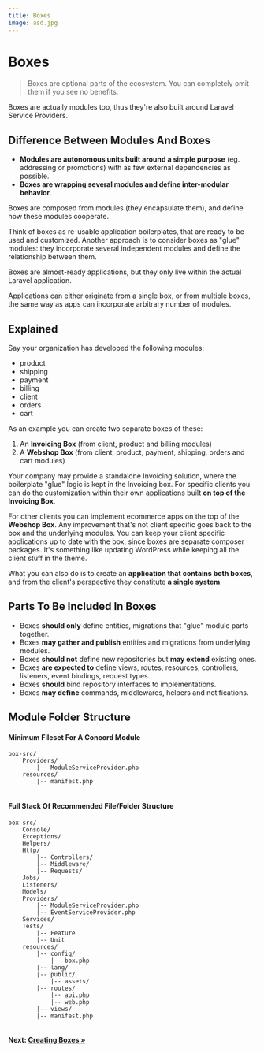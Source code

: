 ```yaml
---
title: Boxes
image: asd.jpg
---
```


# Boxes

> Boxes are optional parts of the ecosystem. You can completely omit them if you see no benefits.

Boxes are actually modules too, thus they're also built around Laravel Service Providers.

## Difference Between Modules And Boxes

- **Modules are autonomous units built around a simple purpose** (eg. addressing or promotions) with as few external dependencies as possible.
- **Boxes are wrapping several modules and define inter-modular behavior**.

Boxes are composed from modules (they encapsulate them), and define how
these modules cooperate.

Think of boxes as re-usable application boilerplates, that are ready to be
used and customized. Another approach is to consider boxes as "glue" modules: they incorporate several independent modules and define the relationship between them.

Boxes are almost-ready applications, but they only live within the actual
Laravel application.

Applications can either originate from a single box, or from multiple boxes, the same way as apps can incorporate arbitrary number of modules.

## Explained

Say your organization has developed the following modules:

- product
- shipping
- payment
- billing
- client
- orders
- cart

As an example you can create two separate boxes of these:

1. An **Invoicing Box** (from client, product and billing modules)
2. A **Webshop Box** (from client, product, payment, shipping, orders and cart modules)

Your company may provide a standalone Invoicing solution, where the boilerplate "glue" logic is kept in the Invoicing box.
For specific clients you can do the customization within their own applications built **on top of the Invoicing Box**.

For other clients you can implement ecommerce apps on the top of the **Webshop Box**.
Any improvement that's not client specific goes back to the box and the underlying modules.
You can keep your client specific applications up to date with the box, since boxes are separate composer packages. It's something like updating WordPress while keeping all the client stuff in the theme.

What you can also do is to create an **application that contains
both boxes**, and from the client's perspective they constitute **a single system**.

## Parts To Be Included In Boxes

- Boxes **should only** define entities, migrations that "glue" module parts together.
- Boxes **may gather and publish** entities and migrations from underlying modules.
- Boxes **should not** define new repositories but **may extend** existing ones.
- Boxes **are expected to** define views, routes, resources, controllers, listeners, event bindings, request types.
- Boxes **should** bind repository interfaces to implementations.
- Boxes **may define** commands, middlewares, helpers and notifications.

## Module Folder Structure

#### Minimum Fileset For A Concord Module

```
box-src/
    Providers/
        |-- ModuleServiceProvider.php
    resources/
        |-- manifest.php
    
```

#### Full Stack Of Recommended File/Folder Structure
 
```
box-src/
    Console/
    Exceptions/
    Helpers/
    Http/
        |-- Controllers/
        |-- Middleware/
        |-- Requests/
    Jobs/
    Listeners/
    Models/
    Providers/
        |-- ModuleServiceProvider.php
        |-- EventServiceProvider.php
    Services/
    Tests/
        |-- Feature
        |-- Unit
    resources/
        |-- config/
            |-- box.php
        |-- lang/
        |-- public/
            |-- assets/
        |-- routes/
            |-- api.php
            |-- web.php
        |-- views/
        |-- manifest.php
    
```

#### Next: [Creating Boxes &raquo;](creating-boxes.md)
